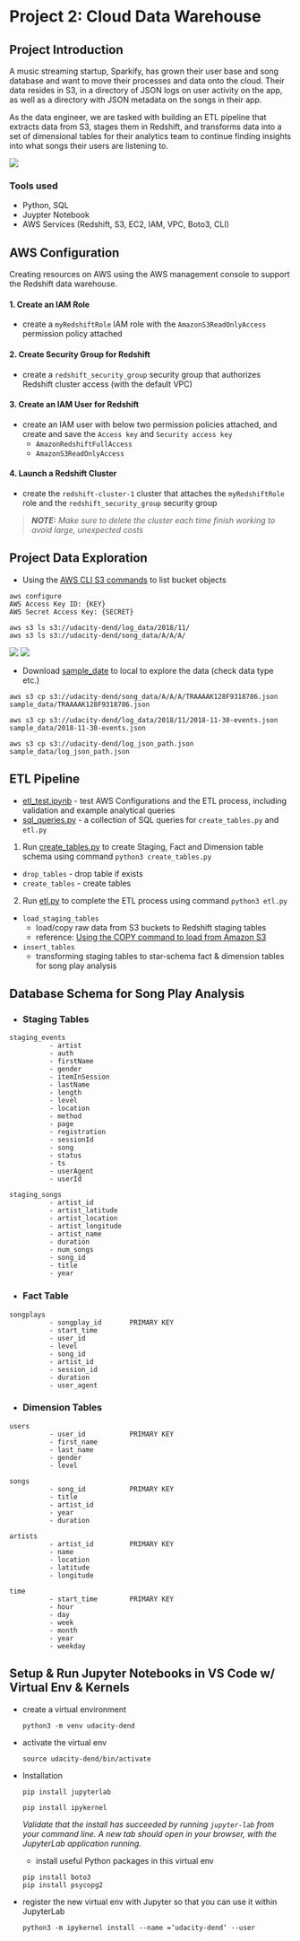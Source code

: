 # Project 2: Cloud Data Warehouse

## Project Introduction

A music streaming startup, Sparkify, has grown their user base and song database and want to move their processes and data onto the cloud. Their data resides in S3, in a directory of JSON logs on user activity on the app, as well as a directory with JSON metadata on the songs in their app.

As the data engineer, we are tasked with building an ETL pipeline that extracts data from S3, stages them in Redshift, and transforms data into a set of dimensional tables for their analytics team to continue finding insights into what songs their users are listening to.


![](https://github.com/phphoebe/Udacity-Data-Engineering-with-AWS/blob/main/Course%202-Cloud%20Data%20Warehouses/Project%202-Data%20Warehouse/images/sparkify-s3-to-redshift-etl.png)

### Tools used
* Python, SQL
* Juypter Notebook
* AWS Services (Redshift, S3, EC2, IAM, VPC, Boto3, CLI)

## AWS Configuration
Creating resources on AWS using the AWS management console to support the Redshift data warehouse. 
#### 1. Create an IAM Role
* create a `myRedshiftRole` IAM role with the `AmazonS3ReadOnlyAccess` permission policy attached
#### 2. Create Security Group for Redshift
* create a `redshift_security_group` security group that authorizes Redshift cluster access (with the default VPC)
#### 3. Create an IAM User for Redshift
* create an IAM user with below two permission policies attached, and create and save the `Access key` and `Security access key`
    * `AmazonRedshiftFullAccess`
    * `AmazonS3ReadOnlyAccess`
#### 4. Launch a Redshift Cluster
* create the `redshift-cluster-1` cluster that attaches the `myRedshiftRole` role and the `redshift_security_group` security group 

> ***NOTE:** Make sure to delete the cluster each time finish working to avoid large, unexpected costs*

## Project Data Exploration

* Using the [AWS CLI S3 commands](https://docs.aws.amazon.com/cli/latest/userguide/cli-services-s3-commands.html) to list bucket objects

```
aws configure
AWS Access Key ID: {KEY}
AWS Secret Access Key: {SECRET}

aws s3 ls s3://udacity-dend/log_data/2018/11/
aws s3 ls s3://udacity-dend/song_data/A/A/A/
```

![](https://github.com/phphoebe/Udacity-Data-Engineering-with-AWS/blob/main/Course%202-Cloud%20Data%20Warehouses/Project%202-Data%20Warehouse/images/log_data.png)
![](https://github.com/phphoebe/Udacity-Data-Engineering-with-AWS/blob/main/Course%202-Cloud%20Data%20Warehouses/Project%202-Data%20Warehouse/images/song_data.png)

* Download [sample_date](https://github.com/phphoebe/Udacity-Data-Engineering-with-AWS/tree/main/Course%202-Cloud%20Data%20Warehouses/Project%202-Data%20Warehouse/sample_data) to local to explore the data (check data type etc.)

```
aws s3 cp s3://udacity-dend/song_data/A/A/A/TRAAAAK128F9318786.json sample_data/TRAAAAK128F9318786.json

aws s3 cp s3://udacity-dend/log_data/2018/11/2018-11-30-events.json sample_data/2018-11-30-events.json

aws s3 cp s3://udacity-dend/log_json_path.json sample_data/log_json_path.json
```

## ETL Pipeline

* [etl_test.ipynb](https://github.com/phphoebe/Udacity-Data-Engineering-with-AWS/blob/main/Course%202-Cloud%20Data%20Warehouses/Project%202-Data%20Warehouse/etl_test.ipynb) - test AWS Configurations and the ETL process, including validation and example analytical queries
* [sql_queries.py](https://github.com/phphoebe/Udacity-Data-Engineering-with-AWS/blob/main/Course%202-Cloud%20Data%20Warehouses/Project%202-Data%20Warehouse/sql_queries.py) - a collection of SQL queries for `create_tables.py` and `etl.py`

1. Run [create_tables.py](https://github.com/phphoebe/Udacity-Data-Engineering-with-AWS/blob/main/Course%202-Cloud%20Data%20Warehouses/Project%202-Data%20Warehouse/create_tables.py) to create Staging, Fact and Dimension table schema using command `python3 create_tables.py`
* `drop_tables` - drop table if exists 
* `create_tables` - create tables

2. Run [etl.py](https://github.com/phphoebe/Udacity-Data-Engineering-with-AWS/blob/main/Course%202-Cloud%20Data%20Warehouses/Project%202-Data%20Warehouse/etl.py) to complete the ETL process using command `python3 etl.py`
* `load_staging_tables` 
    - load/copy raw data from S3 buckets to Redshift staging tables
    - reference: [Using the COPY command to load from Amazon S3](https://docs.aws.amazon.com/redshift/latest/dg/t_loading-tables-from-s3.html)
* `insert_tables` 
    - transforming staging tables to star-schema fact & dimension tables for song play analysis

## Database Schema for Song Play Analysis

* ### Staging Tables 

```
staging_events 
          - artist          
          - auth
          - firstName
          - gender
          - itemInSession
          - lastName
          - length
          - level
          - location
          - method
          - page
          - registration
          - sessionId
          - song
          - status
          - ts
          - userAgent
          - userId

staging_songs 
          - artist_id        
          - artist_latitude
          - artist_location
          - artist_longitude
          - artist_name
          - duration
          - num_songs
          - song_id
          - title
          - year
```
* ### Fact Table 


```
songplays 
          - songplay_id       PRIMARY KEY
          - start_time
          - user_id
          - level
          - song_id
          - artist_id
          - session_id
          - duration
          - user_agent
```
* ### Dimension Tables 

```
users 
          - user_id           PRIMARY KEY
          - first_name
          - last_name
          - gender
          - level

songs 
          - song_id           PRIMARY KEY
          - title
          - artist_id
          - year
          - duration

artists 
          - artist_id         PRIMARY KEY
          - name
          - location
          - latitude
          - longitude

time 
          - start_time        PRIMARY KEY
          - hour
          - day
          - week
          - month
          - year
          - weekday
```

## Setup & Run Jupyter Notebooks in VS Code w/ Virtual Env & Kernels

* create a virtual environment
  ```
  python3 -m venv udacity-dend 
  ```
* activate the virtual env
  ```
  source udacity-dend/bin/activate
  ```
* Installation 

  ```
  pip install jupyterlab
  
  pip install ipykernel
  ```
  _Validate that the install has succeeded by running `jupyter-lab` from your command line. A new tab should open in your browser, with the JupyterLab application running._
  
  * install useful Python packages in this virtual env
  

  ```
  pip install boto3
  pip install psycopg2
  ```
  
* register the new virtual env with Jupyter so that you can use it within JupyterLab

    ```
    python3 -m ipykernel install --name =‘udacity-dend‘ --user
    ```
